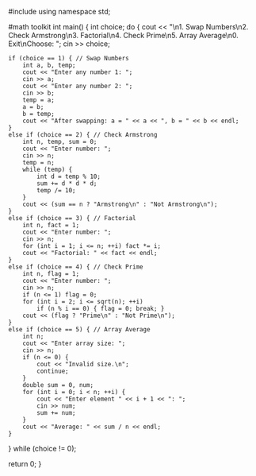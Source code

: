 #include<iostream>
using namespace std;

#math toolkit
int main() {
int choice;
do {
cout << "\n1. Swap Numbers\n2. Check Armstrong\n3. Factorial\n4. Check Prime\n5. Array Average\n0. Exit\nChoose: ";
cin >> choice;

    if (choice == 1) { // Swap Numbers
        int a, b, temp;
        cout << "Enter any number 1: ";
        cin >> a;
        cout << "Enter any number 2: ";
        cin >> b;
        temp = a;
        a = b;
        b = temp;
        cout << "After swapping: a = " << a << ", b = " << b << endl;
    } 
    else if (choice == 2) { // Check Armstrong
        int n, temp, sum = 0;
        cout << "Enter number: ";
        cin >> n;
        temp = n;
        while (temp) {
            int d = temp % 10;
            sum += d * d * d;
            temp /= 10;
        }
        cout << (sum == n ? "Armstrong\n" : "Not Armstrong\n");
    } 
    else if (choice == 3) { // Factorial
        int n, fact = 1;
        cout << "Enter number: ";
        cin >> n;
        for (int i = 1; i <= n; ++i) fact *= i;
        cout << "Factorial: " << fact << endl;
    } 
    else if (choice == 4) { // Check Prime
        int n, flag = 1;
        cout << "Enter number: ";
        cin >> n;
        if (n <= 1) flag = 0;
        for (int i = 2; i <= sqrt(n); ++i)
            if (n % i == 0) { flag = 0; break; }
        cout << (flag ? "Prime\n" : "Not Prime\n");
    } 
    else if (choice == 5) { // Array Average
        int n;
        cout << "Enter array size: ";
        cin >> n;
        if (n <= 0) { 
            cout << "Invalid size.\n"; 
            continue; 
        }
        double sum = 0, num;
        for (int i = 0; i < n; ++i) {
            cout << "Enter element " << i + 1 << ": ";
            cin >> num;
            sum += num;
        }
        cout << "Average: " << sum / n << endl;
    }
} while (choice != 0);

return 0;
}

